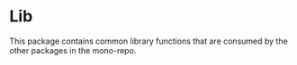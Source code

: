 # Lib

This package contains common library functions that are consumed by the other packages in the mono-repo.
